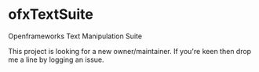 # ofxTextSuite
Openframeworks Text Manipulation Suite

This project is looking for a new owner/maintainer. If you're keen then drop me a line by logging an issue.

